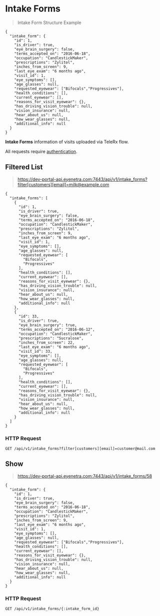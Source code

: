 # Intake Forms

> Intake Form Structure Example

````
{
  "intake_form": {
    "id": 1,
    "is_driver": true,
    "eye_brain_surgery": false,
    "terms_accepted_on": "2016-06-18",
    "occupation": "CandlestickMaker",
    "prescriptions": "Zylitol",
    "inches_from_screen": 9,
    "last_eye_exam": "6 months ago",
    "visit_id": 1,
    "eye_symptoms": [],
    "age_glasses": null,
    "requested_eyewear": ["Bifocals","Progressives"],
    "health_conditions": [],
    "current_eyewear": [],
    "reasons_for_visit_eyewear": {},
    "has_driving_vision_trouble": null,
    "vision_insurance": null,
    "hear_about_us": null,
    "how_wear_glasses": null,
    "additional_info": null
  }
}
````

**Intake Forms** information of visits uploaded via TeleRx flow.

<aside class="warn">
All requests require <a href="#basic-authentication">authentication</a>.
</aside>

## Filtered List

> https://dev-portal-api.eyenetra.com:7443/api/v1/intake_forms?filter[customers][email]=milk@example.com

````
{
  "intake_forms": [
    {
      "id": 1,
      "is_driver": true,
      "eye_brain_surgery": false,
      "terms_accepted_on": "2016-06-18",
      "occupation": "CandlestickMaker",
      "prescriptions": "Zylitol",
      "inches_from_screen": 9,
      "last_eye_exam": "6 months ago",
      "visit_id": 1,
      "eye_symptoms": [],
      "age_glasses": null,
      "requested_eyewear": [
        "Bifocals",
        "Progressives"
      ],
      "health_conditions": [],
      "current_eyewear": [],
      "reasons_for_visit_eyewear": {},
      "has_driving_vision_trouble": null,
      "vision_insurance": null,
      "hear_about_us": null,
      "how_wear_glasses": null,
      "additional_info": null
    },
    {
      "id": 33,
      "is_driver": true,
      "eye_brain_surgery": true,
      "terms_accepted_on": "2016-06-12",
      "occupation": "CandlestickMaker",
      "prescriptions": "Sucralose",
      "inches_from_screen": 22,
      "last_eye_exam": "6 months ago",
      "visit_id": 33,
      "eye_symptoms": [],
      "age_glasses": null,
      "requested_eyewear": [
        "Bifocals",
        "Progressives"
      ],
      "health_conditions": [],
      "current_eyewear": [],
      "reasons_for_visit_eyewear": {},
      "has_driving_vision_trouble": null,
      "vision_insurance": null,
      "hear_about_us": null,
      "how_wear_glasses": null,
      "additional_info": null
    }
  ]
}
````

### HTTP Request

`GET /api/v1/intake_forms?filter[customers][email]=customer@mail.com`


## Show

> https://dev-portal-api.eyenetra.com:7443/api/v1/intake_forms/58

````
{
  "intake_form": {
    "id": 1,
    "is_driver": true,
    "eye_brain_surgery": false,
    "terms_accepted_on": "2016-06-18",
    "occupation": "CandlestickMaker",
    "prescriptions": "Zylitol",
    "inches_from_screen": 9,
    "last_eye_exam": "6 months ago",
    "visit_id": 1,
    "eye_symptoms": [],
    "age_glasses": null,
    "requested_eyewear": ["Bifocals","Progressives"],
    "health_conditions": [],
    "current_eyewear": [],
    "reasons_for_visit_eyewear": {},
    "has_driving_vision_trouble": null,
    "vision_insurance": null,
    "hear_about_us": null,
    "how_wear_glasses": null,
    "additional_info": null
  }
}
````

### HTTP Request

`GET /api/v1/intake_forms/{:intake_form_id}`

